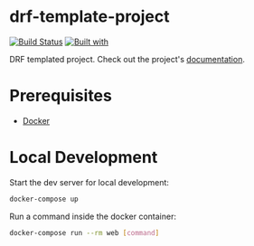 # drf-template-project

[![Build Status](https://travis-ci.org/lutsomykhailo/drf-template-project.svg?branch=master)](https://travis-ci.org/lutsomykhailo/drf-template-project)
[![Built with](https://img.shields.io/badge/Built_with-Cookiecutter_Django_Rest-F7B633.svg)](https://github.com/agconti/cookiecutter-django-rest)

DRF templated project. Check out the project's [documentation](https://github.com/lutsomykhailo/drf-template-project/).

# Prerequisites

- [Docker](https://docs.docker.com/docker-for-mac/install/)  

# Local Development

Start the dev server for local development:
```bash
docker-compose up
```

Run a command inside the docker container:

```bash
docker-compose run --rm web [command]
```
